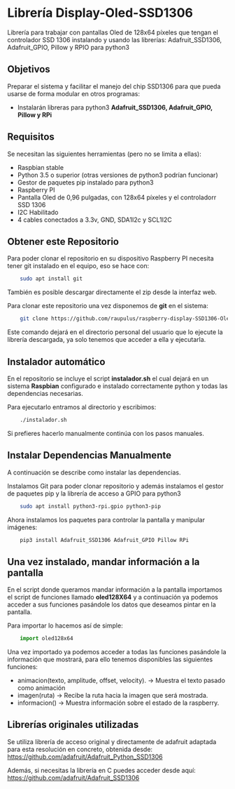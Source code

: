 # Librería Display-Oled-SSD1306

Librería para trabajar con pantallas Oled de 128x64 píxeles que tengan el controlador SSD 1306 instalando y usando las librerías: Adafruit_SSD1306, Adafruit_GPIO, Pillow y RPIO para python3

## Objetivos

Preparar el sistema y facilitar el manejo del chip SSD1306 para que pueda usarse de forma modular en otros programas:

-   Instalarán libreras para python3 **Adafruit_SSD1306, Adafruit_GPIO, Pillow y RPi**

## Requisitos

Se necesitan las siguientes herramientas (pero no se limita a ellas):

-   Raspbian stable
-   Python 3.5 o superior (otras versiones de python3 podrían funcionar)
-   Gestor de paquetes pip instalado para python3
-   Raspberry PI
-   Pantalla Oled de 0,96 pulgadas, con 128x64 píxeles y el controladorr SSD 1306
-   I2C Habilitado
-   4 cables conectados a 3.3v, GND, SDA1I2c y SCL1I2C

## Obtener este Repositorio

Para poder clonar el repositorio en su dispositivo Raspberry PI necesita tener
git instalado en el equipo, eso se hace con:

```bash
    sudo apt install git
```

También es posible descargar directamente el zip desde la interfaz web.

Para  clonar este repositorio una vez disponemos de **git** en el sistema:

```bash
    git clone https://github.com/raupulus/raspberry-display-SSD1306-Oled.git $HOME/raspberry-display-SSD1306-Oled
```

Este comando dejará en el directorio personal del usuario que lo ejecute la librería descargada, ya solo tenemos que acceder a ella y ejecutarla.

## Instalador automático

En el repositorio se incluye el script **instalador.sh** el cual dejará en un
sistema **Raspbian** configurado e instalado correctamente python y todas las
dependencias necesarias.

Para ejecutarlo entramos al directorio y escribimos:

```bash
    ./instalador.sh
```

Si prefieres hacerlo manualmente continúa con los pasos manuales.

## Instalar Dependencias Manualmente

A continuación se describe como instalar las
dependencias.

Instalamos Git para poder clonar repositorio y además instalamos el gestor de paquetes pip y la librería de acceso a GPIO para python3

```bash
    sudo apt install python3-rpi.gpio python3-pip
```

Ahora instalamos los paquetes para controlar la pantalla y manipular imágenes:

```bash
    pip3 install Adafruit_SSD1306 Adafruit_GPIO Pillow RPi
```

## Una vez instalado, mandar información a la pantalla

En el script donde queramos mandar información a la pantalla importamos el
script de funciones llamado **oled128X64** y a continuación ya podemos acceder
a sus funciones pasándole los datos que deseamos pintar en la pantalla.

Para importar lo hacemos así de simple:

```python
    import oled128x64
```

Una vez importado ya podemos acceder a todas las funciones pasándole la
información que mostrará, para ello tenemos disponibles las siguientes
funciones:

-   animacion(texto, amplitude, offset, velocity). → Muestra el texto pasado
                                                     como animación
-   imagen(ruta) → Recibe la ruta hacia la imagen que será mostrada.
-   informacion() → Muestra información sobre el estado de la raspberry.

## Librerías originales utilizadas

Se utiliza librería de acceso original y directamente de adafruit adaptada para esta resolución en concreto, obtenida desde:
<https://github.com/adafruit/Adafruit_Python_SSD1306>

Además, si necesitas la librería en C puedes acceder desde aquí:
<https://github.com/adafruit/Adafruit_SSD1306>
